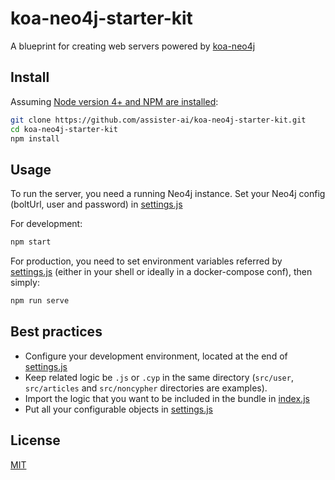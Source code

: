 # koa-neo4j-starter-kit
A blueprint for creating web servers powered by [koa-neo4j](https://github.com/assister-ai/koa-neo4j)

## Install
Assuming [Node version 4+ and NPM are installed](https://nodejs.org/en/download/package-manager/):
```bash
git clone https://github.com/assister-ai/koa-neo4j-starter-kit.git
cd koa-neo4j-starter-kit
npm install
```

## Usage
To run the server, you need a running Neo4j instance. Set your Neo4j config (boltUrl, user and password) in [settings.js](https://github.com/assister-ai/koa-neo4j-starter-kit/blob/master/src/settings.js#L4)

For development:

```bash
npm start
```

For production, you need to set environment variables referred by [settings.js](https://github.com/assister-ai/koa-neo4j-starter-kit/blob/master/src/settings.js)
(either in your shell or ideally in a docker-compose conf), then simply:

```bash
npm run serve
```

## Best practices

- Configure your development environment, located at the end of [settings.js](https://github.com/assister-ai/koa-neo4j-starter-kit/blob/master/src/settings.js#L25)
- Keep related logic be `.js` or `.cyp` in the same directory (`src/user`, `src/articles` and `src/noncypher` directories are examples).
- Import the logic that you want to be included in the bundle in [index.js](https://github.com/assister-ai/koa-neo4j-starter-kit/blob/master/src/index.js#L3)
- Put all your configurable objects in [settings.js](https://github.com/assister-ai/koa-neo4j-starter-kit/blob/master/src/settings.js)

## License

[MIT](https://github.com/assister-ai/koa-neo4j-starter-kit/blob/master/LICENSE)

